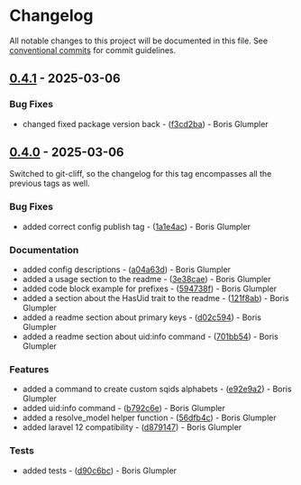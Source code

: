 # Changelog

All notable changes to this project will be documented in this file. See [conventional commits](https://www.conventionalcommits.org/) for commit guidelines.

## [0.4.1](https://github.com/ShabuShabu/laravel-uid/compare/v0.4.0..0.4.1) - 2025-03-06

### Bug Fixes

- changed fixed package version back - ([f3cd2ba](https://github.com/ShabuShabu/laravel-uid/commit/f3cd2babaf8a66bff3d14c4d237385eb573fef34)) - Boris Glumpler

## [0.4.0](https://github.com/ShabuShabu/laravel-uid/compare/v0.1.0..v0.4.0) - 2025-03-06

Switched to git-cliff, so the changelog for this tag encompasses all the previous tags as well.

### Bug Fixes

- added correct config publish tag - ([1a1e4ac](https://github.com/ShabuShabu/laravel-uid/commit/1a1e4ac0ab2eb5f1ff8b8b7a7f8ac182d558a032)) - Boris Glumpler

### Documentation

- added config descriptions - ([a04a63d](https://github.com/ShabuShabu/laravel-uid/commit/a04a63d2108aa1e01265ccd492433f71679d1426)) - Boris Glumpler
- added a usage section to the readme - ([3e38cae](https://github.com/ShabuShabu/laravel-uid/commit/3e38cae86dfdbf05008963985e8859f53ff794ad)) - Boris Glumpler
- added code block example for prefixes - ([594738f](https://github.com/ShabuShabu/laravel-uid/commit/594738f07c6bb53b9f80e478127cb17934363d75)) - Boris Glumpler
- added a section about the HasUid trait to the readme - ([121f8ab](https://github.com/ShabuShabu/laravel-uid/commit/121f8abd3f2292e0cf5afcf75e0c5f98446d123c)) - Boris Glumpler
- added a readme section about primary keys - ([d02c594](https://github.com/ShabuShabu/laravel-uid/commit/d02c5940586b6505ee290c1457f21d4e48844b9f)) - Boris Glumpler
- added a readme section about uid:info command - ([701bb54](https://github.com/ShabuShabu/laravel-uid/commit/701bb54a21508996deb27f787c41e298a41ef1a2)) - Boris Glumpler

### Features

- added a command to create custom sqids alphabets - ([e92e9a2](https://github.com/ShabuShabu/laravel-uid/commit/e92e9a2215c1f75dfcdaa3962ce228d0fef97174)) - Boris Glumpler
- added uid:info command - ([b792c6e](https://github.com/ShabuShabu/laravel-uid/commit/b792c6ef1dbeebe13240945be6cf298fd0e7cd4d)) - Boris Glumpler
- added a resolve_model helper function - ([56dfb4c](https://github.com/ShabuShabu/laravel-uid/commit/56dfb4cee84e1e1233eae51e2d244cc0c563181f)) - Boris Glumpler
- added laravel 12 compatibility - ([d879147](https://github.com/ShabuShabu/laravel-uid/commit/d879147202ed4445531125df9b3b1158a7f069d8)) - Boris Glumpler

### Tests

- added tests - ([d90c6bc](https://github.com/ShabuShabu/laravel-uid/commit/d90c6bcb79066a19669220ef8dc1f41b7c199ef2)) - Boris Glumpler